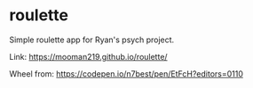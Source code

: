 # roulette
Simple roulette app for Ryan's psych project.

Link: https://mooman219.github.io/roulette/

Wheel from: https://codepen.io/n7best/pen/EtFcH?editors=0110

